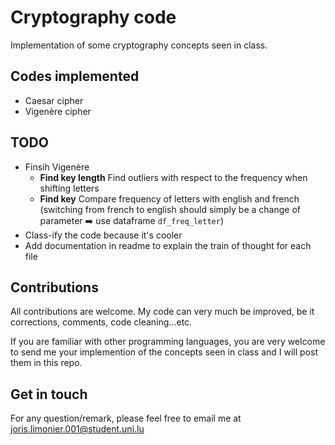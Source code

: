 # Cryptography code
Implementation of some cryptography concepts seen in class.

## Codes implemented
- Caesar cipher
- Vigenère cipher

## TODO
- Finsih Vigenère
    - **Find key length** Find outliers with respect to the frequency when shifting letters
    - **Find key** Compare frequency of letters with english and french (switching from french to english should simply be a change of parameter :arrow_right: use dataframe `df_freq_letter`)
- Class-ify the code because it's cooler
- Add documentation in readme to explain the train of thought for each file

## Contributions
All contributions are welcome. My code can very much be improved, be it corrections, comments, code cleaning...etc.

If you are familiar with other programming languages, you are very welcome to send me your implemention of the concepts seen in class and I will post them in this repo.

## Get in touch
For any question/remark, please feel free to email me at joris.limonier.001@student.uni.lu
